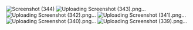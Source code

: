 ![Screenshot (344)](https://github.com/Berlinshaju/CCNA/assets/66897078/e28f24dc-3626-4a23-b364-f9cd283ecb80)
![Uploading Screenshot (343).png…]()
![Uploading Screenshot (342).png…]()
![Uploading Screenshot (341).png…]()
![Uploading Screenshot (340).png…]()
![Uploading Screenshot (339).png…]()
